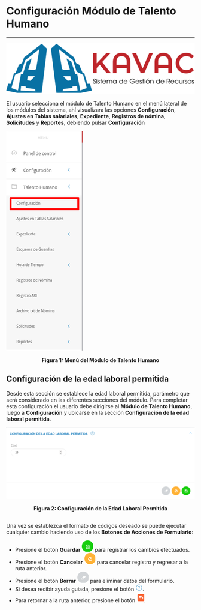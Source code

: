 # Configuración Módulo de Talento Humano
****************************************
![Screenshot](../img/logokavac.png#imagen)

El usuario selecciona el módulo de Talento Humano en el menú lateral de los módulos del sistema, ahí visualizara las opciones **Configuración**, **Ajustes en Tablas salariales**, **Expediente**, **Registros de nómina**, **Solicitudes** y  **Reportes**, debiendo pulsar **Configuración** 

![Screenshot](../img/menu_configuracion.png)<div style="text-align: center;font-weight: bold">Figura 1: Menú del Módulo de Talento Humano</div>
##
## Configuración de la edad laboral permitida

Desde esta sección se establece la edad laboral permitida, parámetro que será considerado en las diferentes secciones del módulo. Para completar esta configuración el usuario debe dirigirse al **Módulo de Talento Humano**, luego a **Configuración** y ubicarse en la sección **Configuración de la edad laboral permitida**.

![Screenshot](../img/age.png#imagen)<div style="text-align: center;font-weight: bold">Figura 2: Configuración de la Edad Laboral Permitida</div>
##
Una vez se establezca el formato de códigos deseado se puede ejecutar cualquier cambio haciendo uso de los **Botones de Acciones de Formulario**: 

-   Presione el botón **Guardar**  ![Screenshot](../img/save_1.png) para registrar los cambios efectuados.
-   Presione el botón **Cancelar**  ![Screenshot](../img/cancel.png) para cancelar registro y regresar a la ruta anterior.
-   Presione el botón **Borrar** ![Screenshot](../img/clean.png) para eliminar datos del formulario.
-   Si desea recibir ayuda guiada, presione el botón ![Screenshot](../img/help.png).
-   Para retornar a la ruta anterior, presione el botón ![Screenshot](../img/back.png).

